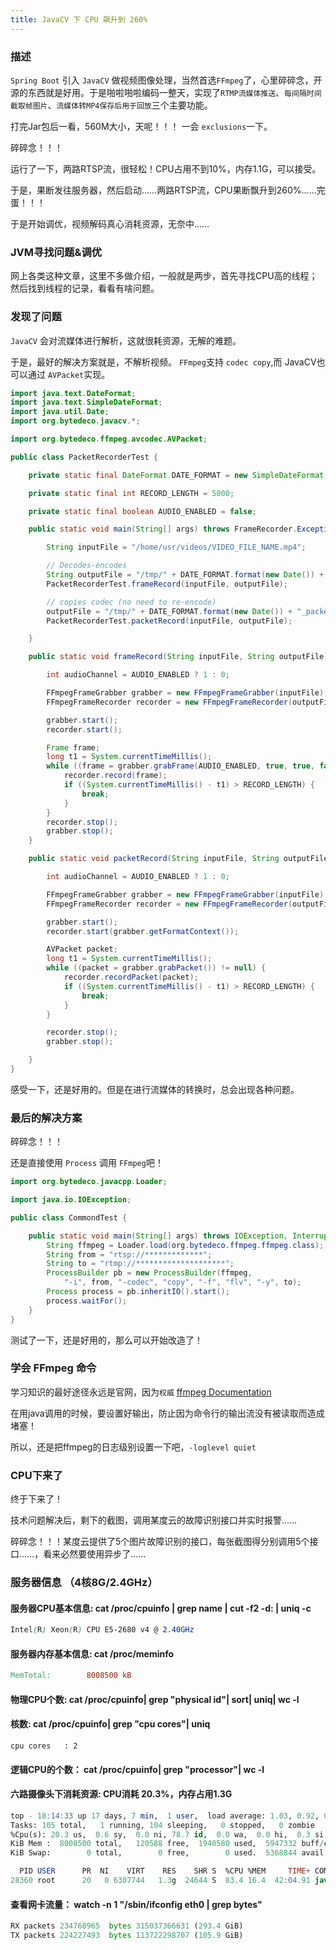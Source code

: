 ```yaml
---
title: JavaCV 下 CPU 飙升到 260%
---
```

### 描述

`Spring Boot` 引入 `JavaCV` 做视频图像处理，当然首选`FFmpeg`了，心里碎碎念，开源的东西就是好用。于是啪啦啪啦编码一整天，实现了`RTMP流媒体推送`、`每间隔时间截取帧图片`、`流媒体转MP4保存后用于回放`三个主要功能。

打完Jar包后一看，560M大小，天呢！！！ 一会 `exclusions`一下。

碎碎念！！！

运行了一下，两路RTSP流，很轻松！CPU占用不到10%，内存1.1G，可以接受。

于是，果断发往服务器，然后启动……两路RTSP流，CPU果断飘升到260%……完蛋！！！

于是开始调优，视频解码真心消耗资源，无奈中……

### JVM寻找问题&调优

网上各类这种文章，这里不多做介绍，一般就是两步，首先寻找CPU高的线程；然后找到线程的记录，看看有啥问题。

### 发现了问题

`JavaCV` 会对流媒体进行解析，这就很耗资源，无解的难题。

于是，最好的解决方案就是，不解析视频。  `FFmpeg`支持 `codec copy`,而 JavaCV也可以通过 `AVPacket`实现。

```java
import java.text.DateFormat;
import java.text.SimpleDateFormat;
import java.util.Date;
import org.bytedeco.javacv.*;

import org.bytedeco.ffmpeg.avcodec.AVPacket;

public class PacketRecorderTest {

    private static final DateFormat DATE_FORMAT = new SimpleDateFormat("yyyyMMdd__hhmmSSS");

    private static final int RECORD_LENGTH = 5000;

    private static final boolean AUDIO_ENABLED = false;

    public static void main(String[] args) throws FrameRecorder.Exception, FrameGrabber.Exception {

        String inputFile = "/home/usr/videos/VIDEO_FILE_NAME.mp4";

        // Decodes-encodes
        String outputFile = "/tmp/" + DATE_FORMAT.format(new Date()) + "_frameRecord.mp4";
        PacketRecorderTest.frameRecord(inputFile, outputFile);

        // copies codec (no need to re-encode)
        outputFile = "/tmp/" + DATE_FORMAT.format(new Date()) + "_packetRecord.mp4";
        PacketRecorderTest.packetRecord(inputFile, outputFile);

    }

    public static void frameRecord(String inputFile, String outputFile) throws FrameGrabber.Exception, FrameRecorder.Exception {

        int audioChannel = AUDIO_ENABLED ? 1 : 0;

        FFmpegFrameGrabber grabber = new FFmpegFrameGrabber(inputFile);
        FFmpegFrameRecorder recorder = new FFmpegFrameRecorder(outputFile, 1280, 720, audioChannel);

        grabber.start();
        recorder.start();

        Frame frame;
        long t1 = System.currentTimeMillis();
        while ((frame = grabber.grabFrame(AUDIO_ENABLED, true, true, false)) != null) {
            recorder.record(frame);
            if ((System.currentTimeMillis() - t1) > RECORD_LENGTH) {
                break;
            }
        }
        recorder.stop();
        grabber.stop();
    }

    public static void packetRecord(String inputFile, String outputFile) throws FrameGrabber.Exception, FrameRecorder.Exception {

        int audioChannel = AUDIO_ENABLED ? 1 : 0;

        FFmpegFrameGrabber grabber = new FFmpegFrameGrabber(inputFile);
        FFmpegFrameRecorder recorder = new FFmpegFrameRecorder(outputFile, 1280, 720, audioChannel);

        grabber.start();
        recorder.start(grabber.getFormatContext());

        AVPacket packet;
        long t1 = System.currentTimeMillis();
        while ((packet = grabber.grabPacket()) != null) {
            recorder.recordPacket(packet);
            if ((System.currentTimeMillis() - t1) > RECORD_LENGTH) {
                break;
            }
        }

        recorder.stop();
        grabber.stop();

    }
}
```

感受一下，还是好用的。但是在进行流媒体的转换时，总会出现各种问题。

### 最后的解决方案

碎碎念！！！

还是直接使用 `Process` 调用 `FFmpeg`吧！

```java
import org.bytedeco.javacpp.Loader;

import java.io.IOException;

public class CommondTest {

    public static void main(String[] args) throws IOException, InterruptedException {
        String ffmpeg = Loader.load(org.bytedeco.ffmpeg.ffmpeg.class);
        String from = "rtsp://*************";
        String to = "rtmp://********************";
        ProcessBuilder pb = new ProcessBuilder(ffmpeg,
            "-i", from, "-codec", "copy", "-f", "flv", "-y", to);
        Process process = pb.inheritIO().start();
        process.waitFor();
    }
}
```

测试了一下，还是好用的，那么可以开始改造了！

### 学会 FFmpeg 命令

学习知识的最好途径永远是官网，因为`权威` [ffmpeg Documentation](https://link.juejin.cn?target=https%3A%2F%2Fffmpeg.org%2Fffmpeg-all.html%23Main-options)

在用java调用的时候，要设置好输出，防止因为命令行的输出流没有被读取而造成堵塞！

所以，还是把ffmpeg的日志级别设置一下吧，`-loglevel quiet`

### CPU下来了

终于下来了！

技术问题解决后，剩下的截图，调用某度云的故障识别接口并实时报警……

碎碎念！！！某度云提供了5个图片故障识别的接口，每张截图得分别调用5个接口……，看来必然要使用异步了……

### 服务器信息 （4核8G/2.4GHz）

#### 服务器CPU基本信息: cat /proc/cpuinfo | grep name | cut -f2 -d: | uniq -c

```scss
Intel(R) Xeon(R) CPU E5-2680 v4 @ 2.40GHz
```

#### 服务器内存基本信息: cat /proc/meminfo

```makefile
MemTotal:        8008500 kB
```

#### 物理CPU个数: cat /proc/cpuinfo| grep "physical id"| sort| uniq| wc -l

#### 核数: cat /proc/cpuinfo| grep "cpu cores"| uniq

```
cpu cores	: 2
```

#### 逻辑CPU的个数： cat /proc/cpuinfo| grep "processor"| wc -l

#### 六路摄像头下消耗资源: CPU消耗 20.3%，内存占用1.3G

```sql
top - 18:14:33 up 17 days, 7 min,  1 user,  load average: 1.03, 0.92, 0.80
Tasks: 105 total,   1 running, 104 sleeping,   0 stopped,   0 zombie
%Cpu(s): 20.3 us,  0.6 sy,  0.0 ni, 78.7 id,  0.0 wa,  0.0 hi,  0.3 si,  0.1 st
KiB Mem :  8008500 total,   120588 free,  1940580 used,  5947332 buff/cache
KiB Swap:        0 total,        0 free,        0 used.  5368844 avail Mem

  PID USER      PR  NI    VIRT    RES    SHR S  %CPU %MEM     TIME+ COMMAND
28360 root      20   0 6307744   1.3g  24644 S  83.4 16.4  42:04.91 java
```

#### 查看网卡流量： watch -n 1 "/sbin/ifconfig eth0 | grep bytes"

```python
RX packets 234768965  bytes 315037366631 (293.4 GiB)
TX packets 224227493  bytes 113722298707 (105.9 GiB)
```




